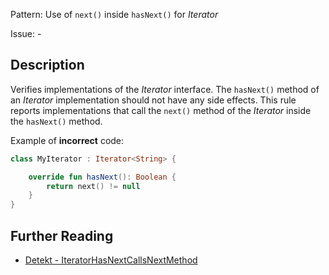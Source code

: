 Pattern: Use of `next()` inside `hasNext()` for _Iterator_

Issue: -

## Description

Verifies implementations of the _Iterator_ interface. The `hasNext()` method of an _Iterator_ implementation should not have any side effects. This rule reports implementations that call the `next()` method of the _Iterator_ inside the `hasNext()` method.

Example of **incorrect** code:

```kotlin
class MyIterator : Iterator<String> {

    override fun hasNext(): Boolean {
        return next() != null
    }
}
```

## Further Reading

* [Detekt - IteratorHasNextCallsNextMethod](https://arturbosch.github.io/detekt/potential-bugs.html#iteratorhasnextcallsnextmethod)